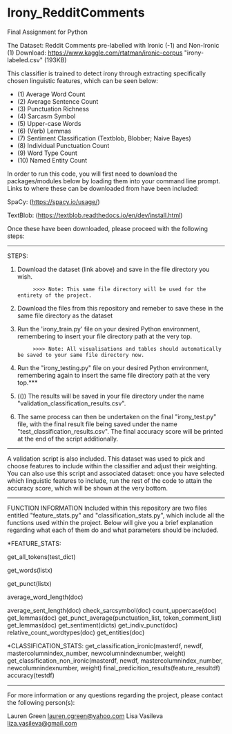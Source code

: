 # Irony_RedditComments
Final Assignment for Python

The Dataset: Reddit Comments pre-labelled with Ironic (-1) and Non-Ironic (1)
Download: https://www.kaggle.com/rtatman/ironic-corpus "irony-labeled.csv" (193KB)

This classifier is trained to detect irony through extracting specifically chosen linguistic features, which can be seen below:
- (1) Average Word Count
- (2) Average Sentence Count
- (3) Punctuation Richness
- (4) Sarcasm Symbol
- (5) Upper-case Words
- (6) (Verb) Lemmas
- (7) Sentiment Classification (Textblob, Blobber; Naive Bayes)
- (8) Individual Punctuation Count
- (9) Word Type Count
- (10) Named Entity Count


In order to run this code, you will first need to download the packages/modules below by loading them into your command line prompt. Links to where these can be downloaded from have been included:

SpaCy: (https://spacy.io/usage/)


TextBlob: (https://textblob.readthedocs.io/en/dev/install.html)

Once these have been downloaded, please proceed with the following steps:

---
STEPS:
1) Download the dataset (link above) and save in the file directory you wish.
            
            >>>> Note: This same file directory will be used for the entirety of the project. 
            
2) Download the files from this repository and remeber to save these in the same file directory as the dataset

3) Run the 'irony_train.py' file on your desired Python environment, remembering to insert your file directory path at the very         top.
            
            >>>> Note: All visualisations and tables should automatically be saved to your same file directory now.
   
4) Run the "irony_testing.py" file on your desired Python environment, remembering again to insert the same file directory path at the very top.***

5) (()) The results will be saved in your file directory under the name "validation_classification_results.csv".

6) The same process can then be undertaken on the final "irony_test.py" file, with the final result file being saved under the name "test_classification_results.csv". The final accuracy score will be printed at the end of the script additionally. 

***
A validation script is also included. This dataset was used to pick and choose features to include within the classifier and adjust their weighting. You can also use this script and associated dataset: once you have selected which linguistic features to include, run the rest of the code to attain the accuracy score, which will be shown at the very bottom.

---
FUNCTION INFORMATION
Included within this repository are two files entitled "feature_stats.py" and "classification_stats.py", which include all the functions used within the project. Below will give you a brief explanation regarding what each of them do and what parameters should be included.

*FEATURE_STATS:

get_all_tokens(test_dict)

get_words(listx)

get_punct(listx)

average_word_length(doc)

average_sent_length(doc)
check_sarcsymbol(doc)
count_uppercase(doc)
get_lemmas(doc)
get_punct_average(punctuation_list, token_comment_list)
get_lemmas(doc)
get_sentiment(dicts)
get_indiv_punct(doc)
relative_count_wordtypes(doc)
get_entities(doc)

*CLASSIFICATION_STATS:
get_classification_ironic(masterdf, newdf, mastercolumnindex_number, newcolumnindexnumber, weight)
get_classification_non_ironic(masterdf, newdf, mastercolumnindex_number, newcolumnindexnumber, weight)
final_predicition_results(feature_resultdf)
accuracy(testdf)

---
For more information or any questions regarding the project, please contact the following person(s):

Lauren Green    lauren.cgreen@yahoo.com
Lisa Vasileva   liza.vasileva@gmail.com
